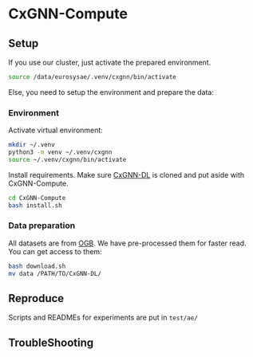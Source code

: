 # CxGNN-Compute

## Setup

If you use our cluster, just activate the prepared environment.

```bash
source /data/eurosysae/.venv/cxgnn/bin/activate
```

Else, you need to setup the environment and prepare the data:

### Environment

Activate virtual environment:
```bash
mkdir ~/.venv
python3 -m venv ~/.venv/cxgnn
source ~/.venv/cxgnn/bin/activate
```

Install requirements. Make sure [CxGNN-DL](https://github.com/xxcclong/CxGNN-DL) is cloned and put aside with CxGNN-Compute.

```bash
cd CxGNN-Compute
bash install.sh

```

### Data preparation

All datasets are from [OGB](https://ogb.stanford.edu/). We have pre-processed them for faster read. You can get access to them:

```bash
bash download.sh
mv data /PATH/TO/CxGNN-DL/
```

## Reproduce

Scripts and READMEs for experiments are put in `test/ae/`

## TroubleShooting